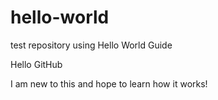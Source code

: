 # hello-world
test repository using Hello World Guide

Hello GitHub

I am new to this and hope to learn how it works!
